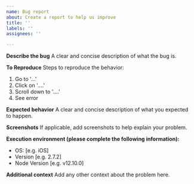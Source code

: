 ```yaml
---
name: Bug report
about: Create a report to help us improve
title: ''
labels: ''
assignees: ''

---
```


**Describe the bug**
A clear and concise description of what the bug is.

**To Reproduce**
Steps to reproduce the behavior:
1. Go to '...'
2. Click on '....'
3. Scroll down to '....'
4. See error

**Expected behavior**
A clear and concise description of what you expected to happen.

**Screenshots**
If applicable, add screenshots to help explain your problem.

**Execution environment (please complete the following information):**
 - OS: [e.g. iOS]
 - Version [e.g. 2.7.2]
 - Node Version [e.g. v12.10.0]

**Additional context**
Add any other context about the problem here.
